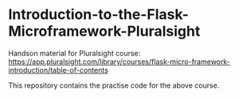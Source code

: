 # Introduction-to-the-Flask-Microframework-Pluralsight
Handson material for Pluralsight course: https://app.pluralsight.com/library/courses/flask-micro-framework-introduction/table-of-contents

This repository contains the practise code for the above course.
